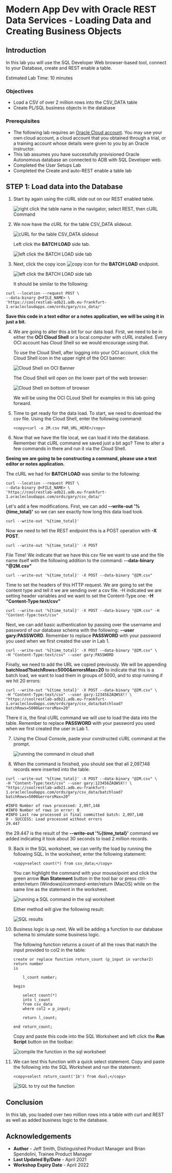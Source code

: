 # Modern App Dev with Oracle REST Data Services - Loading Data and Creating Business Objects

## Introduction

In this lab you will use the SQL Developer Web browser-based tool, connect to your Database, create and REST enable a table.

Estimated Lab Time: 10 minutes

### Objectives

- Load a CSV of over 2 million rows into the CSV_DATA table
- Create PL/SQL business objects in the database

### Prerequisites

- The following lab requires an <a href="https://www.oracle.com/cloud/free/" target="\_blank">Oracle Cloud account</a>. You may use your own cloud account, a cloud account that you obtained through a trial, or a training account whose details were given to you by an Oracle instructor.
- This lab assumes you have successfully provisioned Oracle Autonomous database an connected to ADB with SQL Developer web.
- Completed the User Setups Lab
- Completed the Create and auto-REST enable a table lab

## **STEP 1**: Load data into the Database

1. Start by again using the cURL slide out on our REST enabled table.

    ![right click the table name in the navigator, select REST, then cURL Command](./images/ld-1.png)

2. We now have the cURL for the table CSV_DATA slideout. 

    ![cURL for the table CSV_DATA slideout](./images/ld-2.png)

    Left click the **BATCH LOAD** side tab.

    ![left click the BATCH LOAD side tab](./images/ld-3.png)

3. Next, click the copy icon ![copy icon](./images/copy-copy.png) for the **BATCH LOAD** endpoint.

    ![left click the BATCH LOAD side tab](./images/ld-4.png)

    It should be similar to the following:

```
curl --location --request POST \
--data-binary @<FILE_NAME> \
'https://coolrestlab-adb21.adb.eu-frankfurt-1.oraclecloudapps.com/ords/gary/csv_data/' 
```

**Save this code in a text editor or a notes application, we will be using it in just a bit.**

4.  We are going to alter this a bit for our data load. First, we need to be in either the **OCI Cloud Shell** or a local computer with cURL installed. Every OCI account has Cloud Shell so we would encourage using that. 

    To use the Cloud Shell, after logging into your OCI account, click the Cloud Shell icon in the upper right of the OCI banner:

    ![Cloud Shell on OCI Banner](./images/ld-5.png)

    The Cloud Shell will open on the lower part of the web browser:

    ![Cloud Shell on bottom of browser](./images/ld-6.png)

    We will be using the OCI CLoud Shell for examples in this lab going forward.

5. Time to get ready for the data load. To start, we need to download the csv file. Using the Cloud Shell, enter the following command:

    ````
    <copy>curl -o 2M.csv PAR_URL_HERE</copy>
    ````

6. Now that we have the file local, we can load it into the database. Remember that cURL command we saved just a bit ago? Time to alter a few commands in there and run it via the Cloud Shell. 

**Seeing we are going to be constructing a command, please use a text editor or notes application.**

The cURL we had for **BATCH LOAD** was similar to the following:

```
curl --location --request POST \
--data-binary @<FILE_NAME> \
'https://coolrestlab-adb21.adb.eu-frankfurt-1.oraclecloudapps.com/ords/gary/csv_data/' 
```

Let's add a few modifications. First, we can add **--write-out '%{time_total}'** so we can see exactly how long this data load took. 

```
curl --write-out '%{time_total}'
```

Now we need to tell the REST endpoint this is a POST operation with **-X POST**.

```
curl --write-out '%{time_total}' -X POST
```

File Time! We indicate that we have this csv file we want to use and the file name itself with the following addition to the command: **--data-binary "@2M.csv"**

```
curl --write-out '%{time_total}' -X POST --data-binary "@2M.csv"
```

Time to set the headers of this HTTP request. We are going to set the content type and tell it we are sending over a csv file. -H indicated we are setting header variables and we want to set the Content-Type one: **-H "Content-Type:text/csv"**

```
curl --write-out '%{time_total}' -X POST --data-binary "@2M.csv" -H "Content-Type:text/csv"
```

Next, we can add basic authentication by passing over the username and password of our database schema with the following: **--user gary:PASSWORD**. Remember to replace **PASSWORD** with your password you used when we first created the user in Lab 1.

```
curl --write-out '%{time_total}' -X POST --data-binary "@2M.csv" \
-H "Content-Type:text/csv" --user gary:PASSWORD
```

Finally, we need to add the URL we copied previously. We will be appending **batchload?batchRows=5000&errorsMax=20** to indicate that this is a batch load, we want to load them in groups of 5000, and to stop running if we hit 20 errors:

```
curl --write-out '%{time_total}' -X POST --data-binary "@2M.csv" \
-H "Content-Type:text/csv" --user gary:123456ZAQWSX!! \
"https://coolrestlab-adb21.adb.eu-frankfurt-1.oraclecloudapps.com/ords/gary/csv_data/batchload?batchRows=5000&errorsMax=20"
```

There it is, the final cURL command we will use to load the data into the table. Remember to replace **PASSWORD** with your password you used when we first created the user in Lab 1.

7. Using the Cloud Console, paste your constructed cURL command at the prompt.

    ![running the command in cloud shell](./images/ld-7.png)

8. When the command is finished, you should see that all 2,097,148 records were inserted into the table.

```
curl --write-out '%{time_total}' -X POST --data-binary "@2M.csv" \
-H "Content-Type:text/csv" --user gary:123456ZAQWSX!! \
"https://coolrestlab-adb21.adb.eu-frankfurt-1.oraclecloudapps.com/ords/gary/csv_data/batchload?batchRows=5000&errorsMax=20"

#INFO Number of rows processed: 2,097,148
#INFO Number of rows in error: 0
#INFO Last row processed in final committed batch: 2,097,148
0 - SUCCESS: Load processed without errors
29.447
```
    
the 29.447 is the result of the **--write-out '%{time_total}'** command we added indicating it took about 30 seconds to load 2 million records.

9. Back in the SQL worksheet, we can verify the load by running the following SQL. In the worksheet, enter the following statement:

    ````
    <copy>select count(*) from csv_data;</copy>
    ````

    You can highlight the command with your mouse/point and click the green arrow **Run Statement** button in the tool bar or press ctrl-enter/return (Windows)/command-enter/return (MacOS) while on the same line as the statement in the worksheet.

    ![running a SQL command in the sql worksheet](./images/ld-8.png)

    Either method will give the following result:

    ![SQL results](./images/ld-9.png)

10. Business logic is up next. We will be adding a function to our database schema to simulate some business logic. 

    The following function returns a count of all the rows that match the input provided to col2 in the table:

    ```
    create or replace function return_count (p_input in varchar2) return number 
    is

        l_count number;

    begin

        select count(*) 
        into l_count
        from csv_data
        where col2 = p_input;

        return l_count;

    end return_count;
    ```

    Copy and paste this code into the SQL Worksheet and left click the **Run Script** button on the toolbar:

    ![compile the function in the sql worksheet](./images/ld-10.png)

11. We can test this function with a quick select statement. Copy and paste the following into the SQL Worksheet and run the statement:

    ````
    <copy>select return_count('1b') from dual;</copy>
    ````

    ![SQL to try out the function](./images/ld-11.png)

## Conclusion

In this lab, you loaded over two million rows into a table with curl and REST as well as added business logic to the database.

## Acknowledgements

- **Author** - Jeff Smith, Distinguished Product Manager and Brian Spendolini, Trainee Product Manager
- **Last Updated By/Date** - April 2021
- **Workshop Expiry Date** - April 2022

